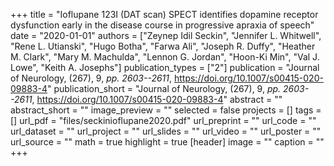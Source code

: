+++
title = "Ioflupane 123I (DAT scan) SPECT identifies dopamine receptor dysfunction early in the disease course in progressive apraxia of speech"
date = "2020-01-01"
authors = ["Zeynep Idil Seckin", "Jennifer L. Whitwell", "Rene L. Utianski", "Hugo Botha", "Farwa Ali", "Joseph R. Duffy", "Heather M. Clark", "Mary M. Machulda", "Lennon G. Jordan", "Hoon-Ki Min", "Val J. Lowe", "Keith A. Josephs"]
publication_types = ["2"]
publication = "Journal of Neurology, (267), 9, _pp. 2603--2611_, https://doi.org/10.1007/s00415-020-09883-4"
publication_short = "Journal of Neurology, (267), 9, _pp. 2603--2611_, https://doi.org/10.1007/s00415-020-09883-4"
abstract = ""
abstract_short = ""
image_preview = ""
selected = false
projects = []
tags = []
url_pdf = "files/seckinioflupane2020.pdf"
url_preprint = ""
url_code = ""
url_dataset = ""
url_project = ""
url_slides = ""
url_video = ""
url_poster = ""
url_source = ""
math = true
highlight = true
[header]
image = ""
caption = ""
+++
